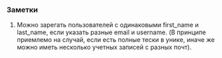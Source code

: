 ### Заметки ###

1. Можно зарегать пользователей с одинаковыми first_name и last_name, если указать разные email и username. (В принципе приемлемо на случай, если есть полные тески в унике, иначе же можно иметь несколько учетных записей с разных почт).